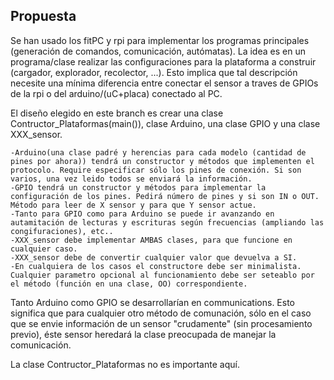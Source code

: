 Propuesta
----------

Se han usado los fitPC y rpi para implementar los programas principales (generación de comandos, comunicación, autómatas).
La idea es en un programa/clase realizar las configuraciones para la plataforma a construir (cargador, explorador, recolector, ...).
Esto implica que tal descripción necesite una mínima diferencia entre conectar el sensor a traves de GPIOs de la rpi o del arduino/(uC+placa) conectado al PC.

El diseño elegido en este branch es crear una clase Contructor_Plataformas(main()), clase Arduino, una clase GPIO y una clase XXX_sensor.


	-Arduino(una clase padré y herencias para cada modelo (cantidad de pines por ahora)) tendrá un constructor y métodos que implementen el protocolo. Require especificar sólo los pines de conexión. Si son varios, una vez leido todos se enviará la información.
	-GPIO tendrá un constructor y métodos para implementar la configuración de los pines. Pedirá número de pines y si son IN o OUT. Método para leer de X sensor y para que Y sensor actue.
	-Tanto para GPIO como para Arduino se puede ir avanzando en autamitación de lecturas y escrituras según frecuencias (ampliando las congifuraciones), etc..
	-XXX_sensor debe implementar AMBAS clases, para que funcione en cualquier caso.
	-XXX_sensor debe de convertir cualquier valor que devuelva a SI.
	-En cualquiera de los casos el constructore debe ser minimalista. Cualquier parametro opcional al funcionamiento debe ser seteablo por el método (función en una clase, OO) correspondiente.

Tanto Arduino como GPIO se desarrollarían en communications. Esto significa que para cualquier otro método de comunación, sólo en el caso que se envie información de un sensor "crudamente" (sin procesamiento previo), éste sensor heredará la clase preocupada de manejar la comunicación.

La clase Contructor_Plataformas no es importante aquí.
